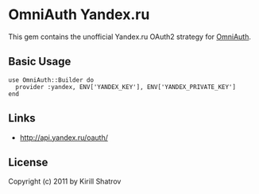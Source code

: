 # OmniAuth Yandex.ru

This gem contains the unofficial Yandex.ru OAuth2 strategy for [OmniAuth](http://github.com/intridea/omniauth).

## Basic Usage

    use OmniAuth::Builder do
      provider :yandex, ENV['YANDEX_KEY'], ENV['YANDEX_PRIVATE_KEY']
    end


## Links

* http://api.yandex.ru/oauth/

## License

Copyright (c) 2011 by Kirill Shatrov
